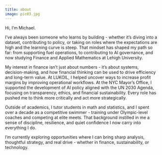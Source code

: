 ```yaml
---
title: about
image: pic03.jpg
---
```

Hi, I’m Michael.

I’ve always been someone who learns by building - whether it’s diving into a dataset, contributing to policy, or taking on roles where the expectations are high and the learning curve is steep. That mindset has shaped my path so far: from supporting fuel operations, to contributing to AI governance, and now studying Finance and Applied Mathematics at Lehigh University.

My interest in finance isn’t just about numbers - it’s about systems, decision-making, and how financial thinking can be used to drive efficiency and long-term value. At LUKOIL, I helped uncover ways to increase profit margins by improving operational workflows. At the NYC Mayor’s Office, I supported the development of AI policy aligned with the UN 2030 Agenda, focusing on transparency, ethics, and financial sustainability. Every role has pushed me to think more critically and act more strategically.

Outside of academics, I tutor students in math and statistics, and I spent over a decade as a competitive swimmer - training under Olympic-level coaches and competing at elite meets. That background instilled in me a sense of discipline, resilience, and quiet confidence I now carry into everything I do.

I’m currently exploring opportunities where I can bring sharp analysis, thoughtful strategy, and real drive - whether in finance, sustainability, or technology.
